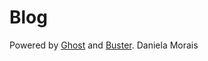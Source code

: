 # Blog
Powered by [Ghost](http://ghost.org) and [Buster](https://github.com/axitkhurana/buster/).
Daniela Morais
